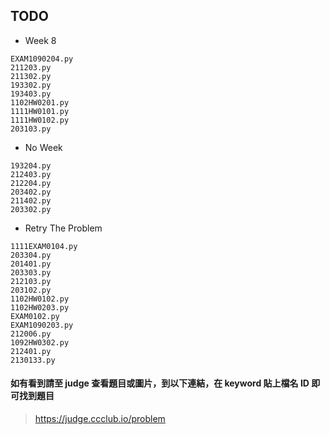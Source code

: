 ## TODO

- Week 8
```
EXAM1090204.py
211203.py
211302.py
193302.py
193403.py
1102HW0201.py
1111HW0101.py
1111HW0102.py
203103.py
```

- No Week
```
193204.py
212403.py
212204.py
203402.py
211402.py
203302.py
```

- Retry The Problem
```
1111EXAM0104.py
203304.py
201401.py
203303.py
212103.py
203102.py
1102HW0102.py
1102HW0203.py
EXAM0102.py
EXAM1090203.py
212006.py
1092HW0302.py
212401.py
2130133.py
```

#### 如有看到請至 judge 查看題目或圖片，到以下連結，在 keyword 貼上檔名 ID 即可找到題目

> https://judge.ccclub.io/problem